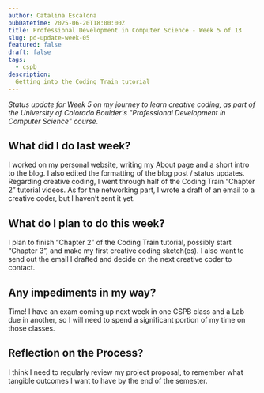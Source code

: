 ```yaml
---
author: Catalina Escalona
pubDatetime: 2025-06-20T18:00:00Z
title: Professional Development in Computer Science - Week 5 of 13
slug: pd-update-week-05
featured: false
draft: false
tags:
  - cspb
description:
  Getting into the Coding Train tutorial
---
```


<i>Status update for Week 5 on my journey to learn creative coding, as part of the University of Colorado Boulder's "Professional Development in Computer Science" course.</i>

## What did I do last week?

I worked on my personal website, writing my About page and a short intro to the blog. I also edited the formatting of the blog post / status updates. Regarding creative coding, I went through half of the Coding Train “Chapter 2” tutorial videos. As for the networking part, I wrote a draft of an email to a creative coder, but I haven’t sent it yet. 

## What do I plan to do this week?

I plan to finish “Chapter 2” of the Coding Train tutorial, possibly start “Chapter 3”, and make my first creative coding sketch(es). I also want to send out the email I drafted and decide on the next creative coder to contact.

## Any impediments in my way?

Time! I have an exam coming up next week in one CSPB class and a Lab due in another, so I will need to spend a significant portion of my time on those classes.

## Reflection on the Process?

I think I need to regularly review my project proposal, to remember what tangible outcomes I want to have by the end of the semester.